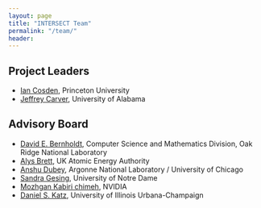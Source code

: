 ```yaml
---
layout: page
title: "INTERSECT Team"
permalink: "/team/"
header:
---
```




## Project Leaders

* [Ian Cosden](https://researchcomputing.princeton.edu/people/ian-cosden-0), Princeton University
* [Jeffrey Carver](http://carver.cs.ua.edu/), University of Alabama


## Advisory Board


* [David E. Bernholdt](https://csmd.ornl.gov/profile/david-bernholdt), Computer Science and Mathematics Division, Oak Ridge National Laboratory
* [Alys Brett](https://www.linkedin.com/in/alysbrett/), UK Atomic Energy Authority 
* [Anshu Dubey](https://www.anl.gov/profile/anshu-dubey), Argonne National Laboratory / University of Chicago
* [Sandra Gesing](http://sandra-gesing.com/), University of Notre Dame
* [Mozhgan Kabiri chimeh](http://mkchimeh.com/), NVIDIA
* [Daniel S. Katz](http://danielskatz.org/), University of Illinois Urbana-Champaign
